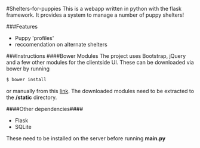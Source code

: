 #Shelters-for-puppies
This is a webapp written in python with the flask framework. It provides a system to manage a number of puppy shelters!

###Features
 - Puppy 'profiles'
 - reccomendation on alternate shelters


###Instructions
####Bower Modules
The project uses Bootstrap, jQuery and a few other modules for the clientside UI. These can be downloaded via bower by running 

~~~python
$ bower install
~~~
 or manually from this [link](http://google.com).
The downloaded modules need to be extracted to the **/static** directory.

####Other dependencies####
 - Flask
 - SQLite

These need to be installed on the server before running **main.py**